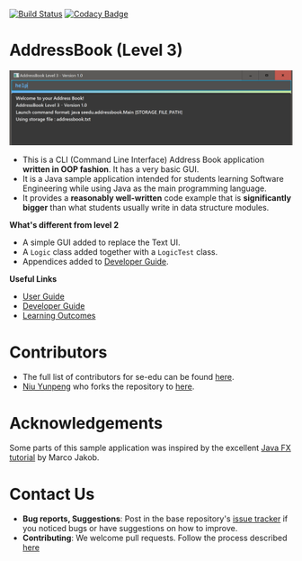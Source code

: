 [![Build Status](https://travis-ci.org/se-edu/addressbook-level3.svg?branch=master)](https://travis-ci.org/se-edu/addressbook-level3)
[![Codacy Badge](https://api.codacy.com/project/badge/Grade/d4a0954383444a8db8cb26e5f5b7302c)](https://www.codacy.com/app/se-edu/addressbook-level3?utm_source=github.com&amp;utm_medium=referral&amp;utm_content=se-edu/addressbook-level3&amp;utm_campaign=Badge_Grade)

# AddressBook (Level 3)

<img src="doc/images/Ui.png">

* This is a CLI (Command Line Interface) Address Book application **written in OOP fashion**. It has a very basic GUI.
* It is a Java sample application intended for students learning Software Engineering while using Java as the main programming language. 
* It provides a **reasonably well-written** code example that is **significantly bigger** than what students usually write in data structure modules. 
  
**What's different from level 2**

* A simple GUI added to replace the Text UI.
* A `Logic` class added together with a `LogicTest` class.
* Appendices added to [Developer Guide](doc/DeveloperGuide.md).

  
**Useful Links**
* [User Guide](doc/UserGuide.md) 
* [Developer Guide](doc/DeveloperGuide.md) 
* [Learning Outcomes](doc/LearningOutcomes.md) 

# Contributors

* The full list of contributors for se-edu can be found [here](https://se-edu.github.io/docs/Team.html).
* [Niu Yunpeng](https://yunpengn.github.io/) who forks the repository to [here](https://github.com/yunpengn/addressbook-level3).

# Acknowledgements

Some parts of this sample application was inspired by the excellent [Java FX tutorial](http://code.makery.ch/library/javafx-8-tutorial/) by Marco Jakob.

# Contact Us

* **Bug reports, Suggestions**: Post in the base repository's [issue tracker](https://github.com/se-edu/addressbook-level3/issues) if you noticed bugs or have suggestions on how to improve.
* **Contributing**: We welcome pull requests. Follow the process described [here](https://github.com/oss-generic/process)
